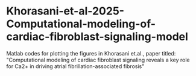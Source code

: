 # Khorasani-et-al-2025-Computational-modeling-of-cardiac-fibroblast-signaling-model
Matlab codes for plotting the figures in Khorasani et.al., paper titled: "Computational modeling of cardiac fibroblast signaling reveals a key role for Ca2+ in driving atrial fibrillation-associated fibrosis"
